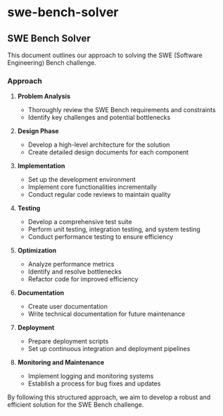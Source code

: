 # swe-bench-solver

## SWE Bench Solver

This document outlines our approach to solving the SWE (Software Engineering) Bench challenge.

### Approach

1. **Problem Analysis**
   - Thoroughly review the SWE Bench requirements and constraints
   - Identify key challenges and potential bottlenecks

2. **Design Phase**
   - Develop a high-level architecture for the solution
   - Create detailed design documents for each component

3. **Implementation**
   - Set up the development environment
   - Implement core functionalities incrementally
   - Conduct regular code reviews to maintain quality

4. **Testing**
   - Develop a comprehensive test suite
   - Perform unit testing, integration testing, and system testing
   - Conduct performance testing to ensure efficiency

5. **Optimization**
   - Analyze performance metrics
   - Identify and resolve bottlenecks
   - Refactor code for improved efficiency

6. **Documentation**
   - Create user documentation
   - Write technical documentation for future maintenance

7. **Deployment**
   - Prepare deployment scripts
   - Set up continuous integration and deployment pipelines

8. **Monitoring and Maintenance**
   - Implement logging and monitoring systems
   - Establish a process for bug fixes and updates

By following this structured approach, we aim to develop a robust and efficient solution for the SWE Bench challenge.
